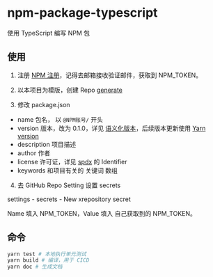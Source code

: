 # npm-package-typescript

使用 TypeScript 编写 NPM 包

## 使用

1. 注册 [NPM 注册](https://www.npmjs.com)，记得去邮箱接收验证邮件，获取到 NPM_TOKEN。

2. 以本项目为模版，创建 Repo [generate](https://github.com/117503445/npm-package-typescript/generate)

3. 修改 package.json

- name 包名， 以 `@NPM账号/` 开头
- version 版本，改为 0.1.0，详见 [语义化版本](https://semver.org/lang/zh-CN)，后续版本更新使用 [Yarn version](https://yarnpkg.com/cli/version)
- description 项目描述
- author 作者
- license 许可证，详见 [spdx](https://spdx.org/licenses) 的 Identifier
- keywords 和项目有关的 关键词 数组

4. 去 GitHub Repo Setting 设置 secrets

settings - secrets - New xrepository secret

Name 填入 NPM_TOKEN，Value 填入 自己获取到的 NPM_TOKEN。

## 命令

```sh
yarn test # 本地执行单元测试
yarn build # 编译，用于 CICD
yarn doc # 生成文档
```

